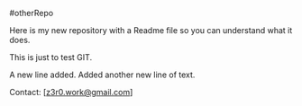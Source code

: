 #otherRepo

Here is my new repository with a Readme file so you can understand what it does.

This is just to test GIT.

A new line added.
Added another new line of text.

Contact:
[z3r0.work@gmail.com]
